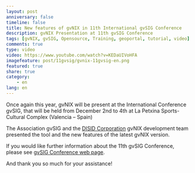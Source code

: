 ```yaml
---
layout: post
anniversary: false
timeline: false
title: New features of gvNIX in 11th International gvSIG Conference
description: gvNIX Presentation at 11th gvSIG Conference
tags: [gvNIX, gvSIG, Opensource, Training, geoportal, tutorial, video]
comments: true
type: video
video: https://www.youtube.com/watch?v=KEDaUIVoHFA
imagefeature: post/11gvsig/gvnix-11gvsig-en.png
featured: true
share: true
category:
    - en
lang: en
---
```


Once again this year, gvNIX will be present at the International Conference gvSIG,
that will be held from December 2nd to 4th at La Petxina Sports-Cultural Complex (Valencia – Spain)

The Association gvSIG and the [DISID Corporation](http://www.disid.com) gvNIX development team
presented the tool and the new features of the latest gvNIX version.

If you would like further information about the 11th gvSIG Conference, please see [gvSIG Conference web page](http://www.gvsig.com/en/web/guest/events/gvsig-conference/11th-international-gvsig-conference).

And thank you so much for your assistance!
